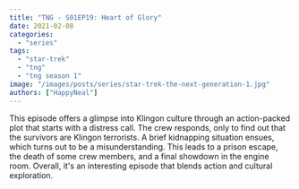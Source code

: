 ```yaml
---
title: "TNG - S01EP19: Heart of Glory"
date: 2021-02-08
categories:
  - "series"
tags:
  - "star-trek"
  - "tng"
  - "tng season 1"
image: "/images/posts/series/star-trek-the-next-generation-1.jpg"
authors: ["HappyNeal"]
---
```


This episode offers a glimpse into Klingon culture through an action-packed plot that starts with a distress call. The crew responds, only to find out that the survivors are Klingon terrorists. A brief kidnapping situation ensues, which turns out to be a misunderstanding. This leads to a prison escape, the death of some crew members, and a final showdown in the engine room. Overall, it's an interesting episode that blends action and cultural exploration.
